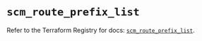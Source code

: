 # `scm_route_prefix_list`

Refer to the Terraform Registry for docs: [`scm_route_prefix_list`](https://registry.terraform.io/providers/paloaltonetworks/scm/1.0.2/docs/resources/route_prefix_list).
